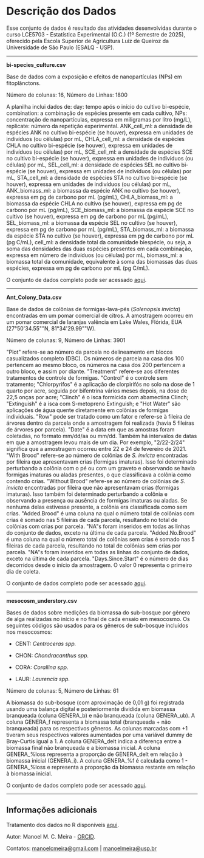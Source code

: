 # Descrição dos Dados

Esse conjunto de dados é resultado das atividades desenvolvidas durante o curso LCE5703 - Estatística Experimental (O.C.) (1º Semestre de 2025), oferecido pela Escola Superior de Agricultura Luiz de Queiroz da Universidade de São Paulo (ESALQ - USP).
______

**bi-species_culture.csv**

Base de dados com a exposição e efeitos de nanopartículas (NPs) em fitoplânctons.

Número de colunas: 16, Número de Linhas: 1800

A planilha inclui dados de: day: tempo após o início do cultivo bi-espécie, combination: a combinação de espécies presente em cada cultivo, NPs: concentração de nanopartículas, expressa em miligramas por litro (mg/L), replicate: número da repetição experimental. ANK_cell_ml: a densidade de espécies ANK no cultivo bi-espécie (se houver), expressa em unidades de indivíduos (ou células) por mL, CHLA_cell_ml: a densidade de espécies CHLA no cultivo bi-espécie (se houver), expressa em unidades de indivíduos (ou células) por mL, SCE_cell_ml: a densidade de espécies SCE no cultivo bi-espécie (se houver), expressa em unidades de indivíduos (ou células) por mL, SEL_cell_ml: a densidade de espécies SEL no cultivo bi-espécie (se houver), expressa em unidades de indivíduos (ou células) por mL, STA_cell_ml: a densidade de espécies STA no cultivo bi-espécie (se houver), expressa em unidades de indivíduos (ou células) por mL, ANK_biomass_ml: a biomassa da espécie ANK no cultivo (se houver), expressa em pg de carbono por mL (pg/mL), CHLA_biomass_ml: a biomassa da espécie CHLA no cultivo (se houver), expressa em pg de carbono por mL (pg/mL), SCE_biomass_ml: a biomassa da espécie SCE no cultivo (se houver), expressa em pg de carbono por mL (pg/mL), SEL_biomass_ml: a biomassa da espécie SEL no cultivo (se houver), expressa em pg de carbono por mL (pg/mL), STA_biomass_ml: a biomassa da espécie STA no cultivo (se houver), expressa em pg de carbono por mL (pg C/mL), cell_ml: a densidade total da comunidade biespécie, ou seja, a soma das densidades das duas espécies presentes em cada combinação, expressa em número de indivíduos (ou células) por mL, biomass_ml: a biomassa total da comunidade, equivalente à soma das biomassas das duas espécies, expressa em pg de carbono por mL (pg C/mL).

O conjunto de dados completo pode ser acessado [aqui](https://doi.org/10.5061/dryad.02v6wwq92).

______

**Ant_Colony_Data.csv**

Base de dados de colônias de formigas-lava-pés (*Solenopsis invicta*) encontradas em um pomar comercial de citros. 
A amostragem ocorreu em um pomar comercial de laranjas valência em Lake Wales, Flórida, EUA (27°50'34.55""N, 81°34'29.99""W).

Número de colunas: 9, Número de Linhas: 3901

"Plot" refere-se ao número da parcela no delineamento em blocos casualizados completo (DBC). Os números de parcela na casa dos 100 pertencem ao mesmo bloco, os números na casa dos 200 pertencem a outro bloco, e assim por diante. "Treatment" refere-se aos diferentes tratamentos de controle de formigas. "Control" é o controle sem tratamento; "Chlorpyrifos" é a aplicação de clorpirifós no solo na dose de 1 quarto por acre, seguida por bifentrina vários meses depois, na dose de 22,5 onças por acre; "Clinch" é o isca formicida com abamectina Clinch; "Extinguish" é a isca com S-metopreno Extinguish; e "Hot Water" são aplicações de água quente diretamente em colônias de formigas individuais. "Row" pode ser tratado como um fator e refere-se à fileira de árvores dentro da parcela onde a amostragem foi realizada (havia 5 fileiras de árvores por parcela). "Date" é a data em que as amostras foram coletadas, no formato mm/dd/aa ou mm/dd. Também há intervalos de datas em que a amostragem levou mais de um dia. Por exemplo, "2/22-2/24" significa que a amostragem ocorreu entre 22 e 24 de fevereiro de 2021. "With Brood" refere-se ao número de colônias de *S. invicta* encontradas por fileira que apresentavam crias (formigas imaturas). Isso foi determinado perturbando a colônia com o pé ou com um graveto e observando se havia formigas imaturas ou aladas presentes, o que classificava a colônia como contendo crias. "Without Brood" refere-se ao número de colônias de *S. invicta* encontradas por fileira que não apresentavam crias (formigas imaturas). Isso também foi determinado perturbando a colônia e observando a presença ou ausência de formigas imaturas ou aladas. Se nenhuma delas estivesse presente, a colônia era classificada como sem crias. "Added.Brood" é uma coluna na qual o número total de colônias com crias é somado nas 5 fileiras de cada parcela, resultando no total de colônias com crias por parcela. "NA"s foram inseridos em todas as linhas do conjunto de dados, exceto na última de cada parcela. "Added.No.Brood" é uma coluna na qual o número total de colônias sem crias é somado nas 5 fileiras de cada parcela, resultando no total de colônias sem crias por parcela. "NA"s foram inseridos em todas as linhas do conjunto de dados, exceto na última de cada parcela. "Days.Since.Start" é o número de dias decorridos desde o início da amostragem. O valor 0 representa o primeiro dia de coleta.

O conjunto de dados completo pode ser acessado [aqui](https://doi.org/10.25338/B8V06H).

______

**mesocosm_understory.csv**

Bases de dados sobre medições da biomassa do sub-bosque por gênero de alga realizadas no início e no final de cada ensaio em mesocosmo. Os seguintes códigos são usados para os gêneros de sub-bosque incluídos nos mesocosmos:

- CENT: *Centroceras spp.*

- CHON: *Chondracanthus spp.*

- CORA: *Corallina spp.*

- LAUR: *Laurencia spp.*

Número de colunas: 5, Número de Linhas: 61

A biomassa do sub-bosque (com aproximação de 0,01 g) foi registrada usando uma balança digital e posteriormente dividida em biomassa branqueada (coluna GENERA_b) e não branqueada (coluna GENERA_ub). A coluna GENERA_f representa a biomassa total (branqueada + não branqueada) para os respectivos gêneros. As colunas marcadas com +1 tiveram seus respectivos valores aumentados por uma variável dummy de Bray-Curtis igual a 1. A coluna GENERA_delt indica a diferença entre a biomassa final não branqueada e a biomassa inicial. A coluna GENERA_%loss representa a proporção de GENERA_delt em relação à biomassa inicial (GENERA_i). A coluna GENERA_%f é calculada como 1 - GENERA_%loss e representa a proporção da biomassa restante em relação à biomassa inicial.

O conjunto de dados completo pode ser acessado [aqui](https://doi.org/10.5061/dryad.05qfttf8b).


______

## Informações adicionais

Tratamento dos dados no R disponíveis [aqui](https://posit.cloud/content/10568256).

Autor: Manoel M. C. Meira - [ORCID](https://orcid.org/0000-0002-6043-6370).

Contatos: manoelcmeira@gmail.com | manoelmeira@usp.br
